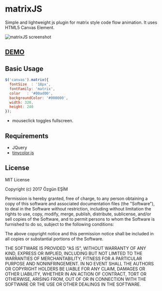 # matrixJS

Simple and lightweight js plugin for matrix style code flow animation. It uses HTML5 Canvas Element.

![matrixJS screenshot](http://i.hizliresim.com/kbQnDA.png)

## [DEMO](http://yunus.hacettepe.edu.tr/~ozgun.esim12/matrixJS/)

## Basic Usage

```javascript
$('canvas').matrix({
  fontSize  : '18px',
  fontFamily: 'matrix',
  color   : '#00ad00',
  backgroundColor: '#000000',
  width: 320,
  height: 240
});
```

* mouseclick toggles fullscreen.

## Requirements

* JQuery
* [tinycolor.js](https://github.com/bgrins/TinyColor)


## License

MIT License

Copyright (c) 2017 Özgün EŞİM

Permission is hereby granted, free of charge, to any person obtaining a copy
of this software and associated documentation files (the "Software"), to deal
in the Software without restriction, including without limitation the rights
to use, copy, modify, merge, publish, distribute, sublicense, and/or sell
copies of the Software, and to permit persons to whom the Software is
furnished to do so, subject to the following conditions:

The above copyright notice and this permission notice shall be included in all
copies or substantial portions of the Software.

THE SOFTWARE IS PROVIDED "AS IS", WITHOUT WARRANTY OF ANY KIND, EXPRESS OR
IMPLIED, INCLUDING BUT NOT LIMITED TO THE WARRANTIES OF MERCHANTABILITY,
FITNESS FOR A PARTICULAR PURPOSE AND NONINFRINGEMENT. IN NO EVENT SHALL THE
AUTHORS OR COPYRIGHT HOLDERS BE LIABLE FOR ANY CLAIM, DAMAGES OR OTHER
LIABILITY, WHETHER IN AN ACTION OF CONTRACT, TORT OR OTHERWISE, ARISING FROM,
OUT OF OR IN CONNECTION WITH THE SOFTWARE OR THE USE OR OTHER DEALINGS IN THE
SOFTWARE.
